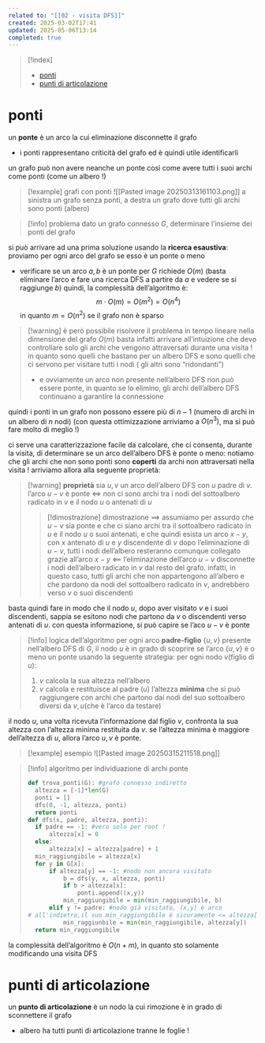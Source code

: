 ```yaml
---
related to: "[[02 - visita DFS]]"
created: 2025-03-02T17:41
updated: 2025-05-06T13:14
completed: true
---
```

>[!index]
>- [ponti](#ponti)
>- [punti di articolazione](#punti%20di%20articolazione)

# ponti
un **ponte** è un arco la cui eliminazione disconnette il grafo
- i ponti rappresentano criticità del grafo ed è quindi utile identificarli

un grafo può non avere neanche un ponte così come avere tutti i suoi archi come ponti (come un albero !)
>[!example] grafi con ponti
![[Pasted image 20250313161103.png]]
>a sinistra un grafo senza ponti, a destra un grafo dove tutti gli archi sono ponti (albero)

>[!info] problema
dato un grafo connesso $G$, determinare l’insieme dei ponti del grafo

si può arrivare ad una prima soluzione usando la **ricerca esaustiva**: proviamo per ogni arco del grafo se esso è un ponte o meno
- verificare se un arco ${a,b}$ è un ponte per $G$ richiede $O(m)$ (basta eliminare l’arco e fare una ricerca DFS a partire da $a$ e vedere se si raggiunge $b$)
quindi, la complessità dell’algoritmo è:
$$
m\cdot O(m) = O(m^2) = O(n^4)
$$
in quanto $m = O(n^2)$ se il grafo non è sparso
>[!warning] è però possibile risolvere il problema in tempo lineare nella dimensione del grafo $O(m)$
basta infatti arrivare all’intuizione che devo controllare solo gli archi che vengono attraversati durante una visita ! in quanto sono quelli che bastano per un albero DFS e sono quelli che ci servono per visitare tutti i nodi ( gli altri sono “ridondanti”)
>- e ovviamente un arco non presente nell’albero DFS non può essere ponte, in quanto se lo elimino, gli archi dell’albero DFS continuano a garantire la connessione

quindi i ponti in un grafo non possono essere più di $n-1$ (numero di archi in un albero di $n$ nodi) (con questa ottimizzazione arriviamo a $O(n^3)$, ma si può fare molto di meglio !)

ci serve una caratterizzazione facile da calcolare, che ci consenta, durante la visita, di determinare se un arco dell’albero DFS è ponte o meno: notiamo che gli archi che non sono ponti sono **coperti** da archi non attraversati nella visita !
arriviamo allora alla seguente proprietà:
>[!warning] **proprietà**
> sia ${u,v}$ un arco dell’albero DFS con $u$ padre di $v$. 
> l’arco $u-v$ è ponte $\iff$ non ci sono archi tra i nodi del sottoalbero radicato in $v$ e il nodo $u$ o antenati di $u$
>>[!dimostrazione] dimostrazione
>$\implies$
>assumiamo per assurdo che $u-v$ sia ponte e che ci siano archi tra il sottoalbero radicato in $u$ e il nodo $u$ o suoi antenati, e che quindi esista un arco $x-y$, con $x$ antenato di $u$ e $y$ discendente di $v$ 
>dopo l’eliminazione di $u-v$, tutti i nodi dell’albero resteranno comunque collegato grazie all’arco $x-y$
>$\impliedby$
>l’eliminazione dell’arco $u-v$ disconnette i nodi dell’albero radicato in $v$ dal resto del grafo. infatti, in questo caso, tutti gli archi che non appartengono all’albero e che pardono da nodi del sottoalbero radicato in $v$, andrebbero verso $v$ o suoi discendenti

basta quindi fare in modo che il nodo $u$, dopo aver visitato $v$ e i suoi discendenti, sappia se esitono nodi che partono da $v$ o discendenti verso antenati di $u$. con questa informazione, si può capire se l’aco $u-v$ è ponte
>[!info] logica dell’algoritmo
per ogni arco **padre-figlio** $\{u,v\}$ presente nell’albero DFS di $G$, il nodo $u$ è in grado di scoprire se l’arco $\{u,v\}$ è o meno un ponte usando la seguente strategia:
per ogni nodo $v$(figlio di $u$):
>1. $v$ calcola la sua altezza nell’albero
>2. $v$ calcola e restituisce al padre ($u$) l’altezza **minima** che si può raggiungere con archi che partono dai nodi del suo sottoalbero diversi da ${v,u}$(che è l’arco da testare)
>
il nodo $u$, una volta ricevuta l’informazione dal figlio $v$, confronta la sua altezza con l’altezza minima restituita da $v$. se l’altezza minima è maggiore dell’altezza di $u$, allora l’arco ${u,v}$ è ponte.

>[!example] esempio
![[Pasted image 20250315211518.png]]

>[!info] algoritmo per individuazione di archi ponte
>```python
>def trova_ponti(G): #grafo connesso indiretto
>	altezza = [-1]*len(G)
>	ponti = []
>	dfs(0, -1, altezza, ponti)
>	return ponti
>def dfs(x, padre, altezza, ponti):
>	if padre == -1: #vero solo per root !
>		altezza[x] = 0
>	else:
>		altezza[x] = altezza[padre] + 1
>	min_raggiungibile = altezza[x]
>	for y in G[x]:
>		if altezza[y] == -1: #nodo non ancora visitato
>			b = dfs(y, x, altezza, ponti)
>			if b > altezza[x]:
>				ponti.append((x,y))
>			min_raggiungibile = min(min_raggiungibile, b) 
>		elif y != padre: #nodo già visitato, (x,y) è arco 
># all'indietro,il suo min_raggiungibile è sicuramente <= altezza[y]>
>			min_raggiunbile = min(min_raggiungibile, altezza[y])
>	return min_raggiungibile
>```
la complessità dell’algoritmo è $O(n+m)$, in quanto sto solamente modificando una visita DFS
 
# punti di articolazione
un **punto di articolazione** è un nodo la cui rimozione è in grado di sconnettere il grafo
- albero ha tutti punti di articolazione tranne le foglie ! 